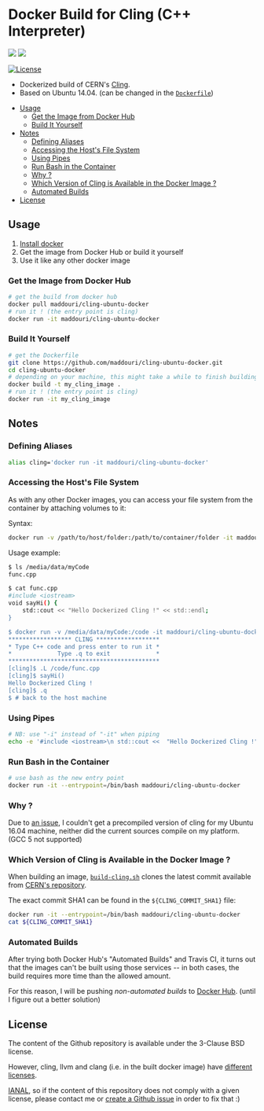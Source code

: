 # Docker Build for Cling (C++ Interpreter)

[![](https://img.shields.io/badge/Github-maddouri%2Fcling--ubuntu--docker-brightgreen.svg?style=flat-square)](https://github.com/maddouri/cling-ubuntu-docker)
[![](https://img.shields.io/badge/Docker%20Hub-maddouri%2Fcling--ubuntu--docker-blue.svg?style=flat-square)](https://hub.docker.com/r/maddouri/cling-ubuntu-docker)

[![License](https://img.shields.io/github/license/maddouri/cling-ubuntu-docker.svg?style=flat-square)](LICENSE)

* Dockerized build of CERN's [Cling](https://root.cern.ch/cling).
* Based on Ubuntu 14.04. (can be changed in the [`Dockerfile`](./Dockerfile))

<!-- START doctoc generated TOC please keep comment here to allow auto update -->
<!-- DON'T EDIT THIS SECTION, INSTEAD RE-RUN doctoc TO UPDATE -->


- [Usage](#usage)
  - [Get the Image from Docker Hub](#get-the-image-from-docker-hub)
  - [Build It Yourself](#build-it-yourself)
- [Notes](#notes)
  - [Defining Aliases](#defining-aliases)
  - [Accessing the Host's File System](#accessing-the-hosts-file-system)
  - [Using Pipes](#using-pipes)
  - [Run Bash in the Container](#run-bash-in-the-container)
  - [Why ?](#why-)
  - [Which Version of Cling is Available in the Docker Image ?](#which-version-of-cling-is-available-in-the-docker-image-)
  - [Automated Builds](#automated-builds)
- [License](#license)

<!-- END doctoc generated TOC please keep comment here to allow auto update -->

## Usage

1. [Install docker](https://docs.docker.com/engine/installation/)
2. Get the image from Docker Hub or build it yourself
3. Use it like any other docker image


### Get the Image from Docker Hub

```bash
# get the build from docker hub
docker pull maddouri/cling-ubuntu-docker
# run it ! (the entry point is cling)
docker run -it maddouri/cling-ubuntu-docker
```

### Build It Yourself

```bash
# get the Dockerfile
git clone https://github.com/maddouri/cling-ubuntu-docker.git
cd cling-ubuntu-docker
# depending on your machine, this might take a while to finish building
docker build -t my_cling_image .
# run it ! (the entry point is cling)
docker run -it my_cling_image
```

## Notes

### Defining Aliases

```bash
alias cling='docker run -it maddouri/cling-ubuntu-docker'
```

### Accessing the Host's File System

As with any other Docker images, you can access your file system from the container by attaching volumes to it:

Syntax:

```bash
docker run -v /path/to/host/folder:/path/to/container/folder -it maddouri/cling-ubuntu-docker
```

Usage example:

```bash
$ ls /media/data/myCode
func.cpp

$ cat func.cpp
#include <iostream>
void sayHi() {
    std::cout << "Hello Dockerized Cling !" << std::endl;
}

$ docker run -v /media/data/myCode:/code -it maddouri/cling-ubuntu-docker
****************** CLING ******************
* Type C++ code and press enter to run it *
*             Type .q to exit             *
*******************************************
[cling]$ .L /code/func.cpp
[cling]$ sayHi()
Hello Dockerized Cling !
[cling]$ .q
$ # back to the host machine
```

### Using Pipes

```bash
# NB: use "-i" instead of "-it" when piping
echo -e '#include <iostream>\n std::cout <<  "Hello Dockerized Cling !" << std::endl;' | docker run -i maddouri/cling-ubuntu-docker
```

### Run Bash in the Container

```bash
# use bash as the new entry point
docker run -it --entrypoint=/bin/bash maddouri/cling-ubuntu-docker
```

### Why ?

Due to [an issue](https://github.com/vgvassilev/cling/issues/80), I couldn't get a precompiled version of cling for my Ubuntu 16.04 machine, neither did the current sources compile on my platform. (GCC 5 not supported)

### Which Version of Cling is Available in the Docker Image ?

When building an image, [`build-cling.sh`](./build-cling.sh) clones the latest commit available from [CERN's repository](https://root.cern.ch/gitweb/?p=cling.git;a=shortlog).

The exact commit SHA1 can be found in the `${CLING_COMMIT_SHA1}` file:

```bash
docker run -it --entrypoint=/bin/bash maddouri/cling-ubuntu-docker
cat ${CLING_COMMIT_SHA1}
```

### Automated Builds

After trying both Docker Hub's "Automated Builds" and Travis CI, it turns out that the images can't be built using those services -- in both cases, the build requires more time than the allowed amount.

For this reason, I will be pushing _non-automated builds_ to [Docker Hub](https://hub.docker.com/r/maddouri/cling-ubuntu-docker). (until I figure out a better solution)

## License

The content of the Github repository is available under the 3-Clause BSD license.

However, cling, llvm and clang (i.e. in the built docker image) have [different licenses](https://root.cern.ch/cling).

[IANAL](https://en.wikipedia.org/wiki/IANAL), so if the content of this repository does not comply with a given license, please contact me or [create a Github issue](https://github.com/maddouri/cling-ubuntu-docker/issues) in order to fix that :)
